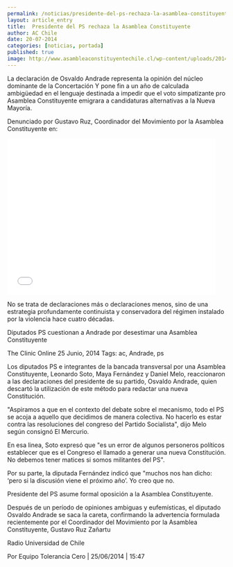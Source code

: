 ```yaml
---
permalink: /noticias/presidente-del-ps-rechaza-la-asamblea-constituyente.html
layout: article_entry
title:  Presidente del PS rechaza la Asamblea Constituyente
author: AC Chile
date: 20-07-2014
categories: [noticias, portada]
published: true
image: http://www.asambleaconstituyentechile.cl/wp-content/uploads/2014/06/Andrade-Monckeberg.jpg
---
```


La declaración de Osvaldo Andrade representa la opinión del núcleo dominante de la Concertación Y pone fin a un año de calculada ambigüedad en el lenguaje destinada a impedir que el voto simpatizante pro Asamblea Constituyente emigrara a candidaturas alternativas a la Nueva Mayoría.  

Denunciado por Gustavo Ruz, Coordinador del Movimiento por la Asamblea Constituyente en:

<div class="hidden-xs">
  <iframe width="480" height="360" src="//www.youtube-nocookie.com/embed/NsNJlRYaWTg" frameborder="0" allowfullscreen></iframe>
</div>

No se trata de declaraciones más o declaraciones menos, sino de una estrategia profundamente continuista y conservadora del régimen instalado por la violencia hace cuatro décadas.

Diputados PS cuestionan a Andrade por desestimar una Asamblea Constituyente

The Clinic Online 25 Junio, 2014 Tags: ac, Andrade, ps

Los diputados PS e integrantes de la bancada transversal por una Asamblea Constituyente, Leonardo Soto, Maya Fernández y Daniel Melo, reaccionaron a las declaraciones del presidente de su partido, Osvaldo Andrade, quien descartó la utilización de este método para redactar una nueva Constitución.

"Aspiramos a que en el contexto del debate sobre el mecanismo, todo el PS se acoja a aquello que decidimos de manera colectiva. No hacerlo es estar contra las resoluciones del congreso del Partido Socialista", dijo Melo según consignó El Mercurio.

En esa linea, Soto expresó que "es un error de algunos personeros políticos establecer que es el Congreso el llamado a generar una nueva Constitución. No debemos tener matices si somos militantes del PS".

Por su parte, la diputada Fernández indicó que "muchos nos han dicho: ‘pero si la discusión viene el próximo año’. Yo creo que no.

Presidente del PS asume formal oposición a la Asamblea Constituyente.

Después de un período de opiniones ambiguas y eufemísticas, el diputado Osvaldo Andrade se saca la careta, confirmando la advertencia formulada recientemente por el Coordinador del Movimiento por la Asamblea Constituyente, Gustavo Ruz Zañartu

Radio Universidad de Chile

Por Equipo Tolerancia Cero | 25/06/2014 | 15:47